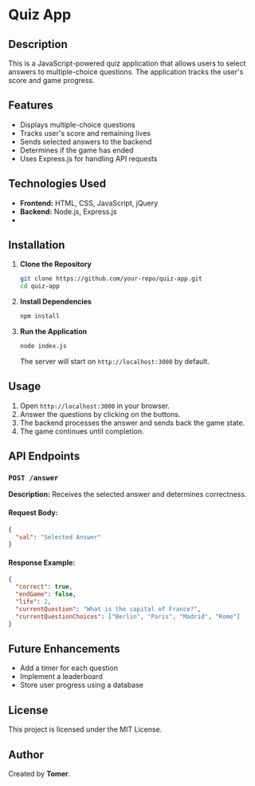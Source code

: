 # Quiz App

## Description
This is a JavaScript-powered quiz application that allows users to select answers to multiple-choice questions. The application tracks the user's score and game progress.

## Features
- Displays multiple-choice questions
- Tracks user's score and remaining lives
- Sends selected answers to the backend
- Determines if the game has ended
- Uses Express.js for handling API requests

## Technologies Used
- **Frontend:** HTML, CSS, JavaScript, jQuery
- **Backend:** Node.js, Express.js
- 
## Installation
1. **Clone the Repository**
   ```sh
   git clone https://github.com/your-repo/quiz-app.git
   cd quiz-app
   ```

2. **Install Dependencies**
   ```sh
   npm install
   ```

3. **Run the Application**
   ```sh
   node index.js
   ```
   The server will start on `http://localhost:3000` by default.

## Usage
1. Open `http://localhost:3000` in your browser.
2. Answer the questions by clicking on the buttons.
3. The backend processes the answer and sends back the game state.
4. The game continues until completion.

## API Endpoints
### `POST /answer`
**Description:** Receives the selected answer and determines correctness.

#### Request Body:
```json
{
  "val": "Selected Answer"
}
```

#### Response Example:
```json
{
  "correct": true,
  "endGame": false,
  "life": 2,
  "currentQuestion": "What is the capital of France?",
  "currentQuestionChoices": ["Berlin", "Paris", "Madrid", "Rome"]
}
```

## Future Enhancements
- Add a timer for each question
- Implement a leaderboard
- Store user progress using a database

## License
This project is licensed under the MIT License.

## Author
Created by **Tomer**.
